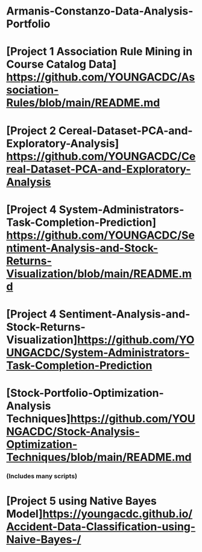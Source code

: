 # Armanis-Constanzo-Data-Analysis-Portfolio



# [Project 1 Association Rule Mining in Course Catalog Data] https://github.com/YOUNGACDC/Association-Rules/blob/main/README.md



# [Project 2 Cereal-Dataset-PCA-and-Exploratory-Analysis]  https://github.com/YOUNGACDC/Cereal-Dataset-PCA-and-Exploratory-Analysis

# [Project 4 System-Administrators-Task-Completion-Prediction] https://github.com/YOUNGACDC/Sentiment-Analysis-and-Stock-Returns-Visualization/blob/main/README.md



# [Project 4 Sentiment-Analysis-and-Stock-Returns-Visualization]https://github.com/YOUNGACDC/System-Administrators-Task-Completion-Prediction
# [Stock-Portfolio-Optimization-Analysis Techniques]https://github.com/YOUNGACDC/Stock-Analysis-Optimization-Techniques/blob/main/README.md
### (Includes many scripts)


# [Project 5 using Native Bayes Model]https://youngacdc.github.io/Accident-Data-Classification-using-Naive-Bayes-/


